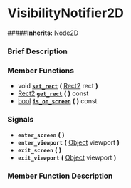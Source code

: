 #  VisibilityNotifier2D  
#####**Inherits:** [Node2D](class_node2d)

###  Brief Description  


###  Member Functions 
  * void  **[`set_rect`](#set_rect)**  **(** [Rect2](class_rect2) rect  **)**
  * [Rect2](class_rect2)  **[`get_rect`](#get_rect)**  **(** **)** const
  * [bool](class_bool)  **[`is_on_screen`](#is_on_screen)**  **(** **)** const

###  Signals  
  *  **`enter_screen`**  **(** **)**
  *  **`enter_viewport`**  **(** [Object](class_object) viewport  **)**
  *  **`exit_screen`**  **(** **)**
  *  **`exit_viewport`**  **(** [Object](class_object) viewport  **)**

###  Member Function Description  

